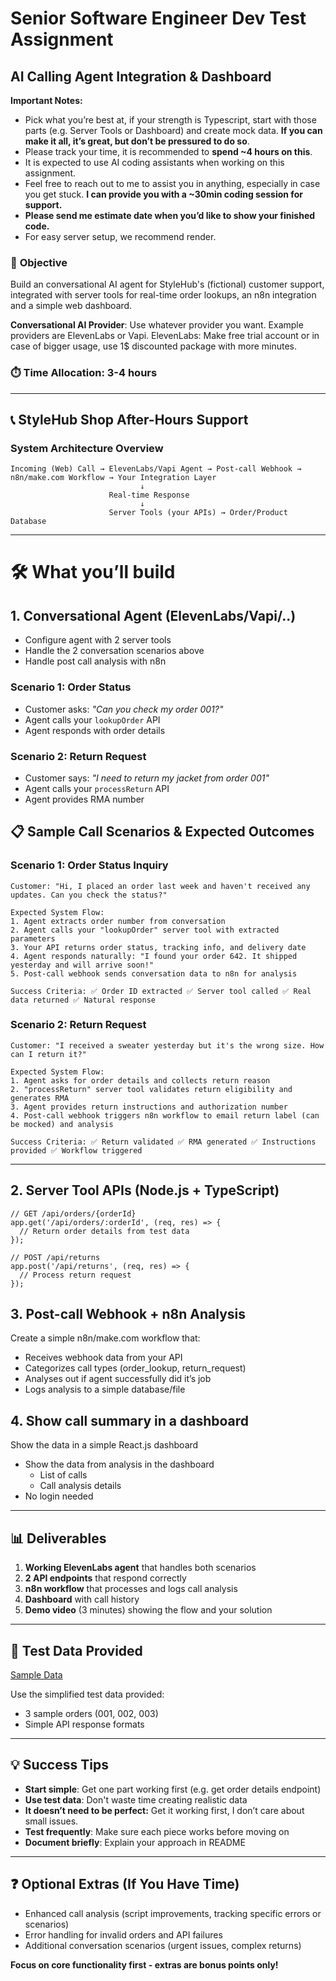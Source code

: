 # Senior Software Engineer Dev Test Assignment

## AI Calling Agent Integration & Dashboard

**Important Notes:** 

- Pick what you’re best at, if your strength is Typescript, start with those parts (e.g. Server Tools or Dashboard) and create mock data. **If you can make it all, it’s great, but don’t be pressured to do so**.
- Please track your time, it is recommended to **spend ~4 hours on this**.
- It is expected to use AI coding assistants when working on this assignment.
- Feel free to reach out to me to assist you in anything, especially in case you get stuck. **I can provide you with a ~30min coding session for support.**
- **Please send me estimate date when you’d like to show your finished code.**
- For easy server setup, we recommend render.

### 🎯 **Objective**

Build an conversational AI agent for StyleHub's (fictional) customer support, integrated with server tools for real-time order lookups, an n8n integration and a simple web dashboard.

**Conversational AI Provider**: Use whatever provider you want.
Example providers are ElevenLabs or Vapi. 
ElevenLabs: Make free trial account or in case of bigger usage, use 1$ discounted package with more minutes.

### ⏱️ **Time Allocation: 3-4 hours**

---

## 📞 **StyleHub Shop After-Hours Support**

### **System Architecture Overview**

```
Incoming (Web) Call → ElevenLabs/Vapi Agent → Post-call Webhook → n8n/make.com Workflow → Your Integration Layer
                             ↓                                              
                      Real-time Response                              
                             ↓                                              
                      Server Tools (your APIs) → Order/Product Database

```

---

# 🛠️ What you’ll build

## **1. Conversational Agent (ElevenLabs/Vapi/..)**

- Configure agent with 2 server tools
- Handle the 2 conversation scenarios above
- Handle post call analysis with n8n

### **Scenario 1: Order Status**

- Customer asks: *"Can you check my order 001?"*
- Agent calls your `lookupOrder` API
- Agent responds with order details

### **Scenario 2: Return Request**

- Customer says: *"I need to return my jacket from order 001"*
- Agent calls your `processReturn` API
- Agent provides RMA number

## **📋 Sample Call Scenarios & Expected Outcomes**

### **Scenario 1: Order Status Inquiry**

```
Customer: "Hi, I placed an order last week and haven't received any updates. Can you check the status?"

Expected System Flow:
1. Agent extracts order number from conversation
2. Agent calls your "lookupOrder" server tool with extracted parameters
3. Your API returns order status, tracking info, and delivery date
4. Agent responds naturally: "I found your order 642. It shipped yesterday and will arrive soon!"
5. Post-call webhook sends conversation data to n8n for analysis

Success Criteria: ✅ Order ID extracted ✅ Server tool called ✅ Real data returned ✅ Natural response

```

### **Scenario 2: Return Request**

```
Customer: "I received a sweater yesterday but it's the wrong size. How can I return it?"

Expected System Flow:
1. Agent asks for order details and collects return reason
2. "processReturn" server tool validates return eligibility and generates RMA
3. Agent provides return instructions and authorization number
4. Post-call webhook triggers n8n workflow to email return label (can be mocked) and analysis

Success Criteria: ✅ Return validated ✅ RMA generated ✅ Instructions provided ✅ Workflow triggered

```

---

## **2. Server Tool APIs (Node.js + TypeScript)**

```tsx
// GET /api/orders/{orderId}
app.get('/api/orders/:orderId', (req, res) => {
  // Return order details from test data
});

// POST /api/returns
app.post('/api/returns', (req, res) => {
  // Process return request
});

```

## **3. Post-call Webhook + n8n Analysis**

Create a simple n8n/make.com workflow that:

- Receives webhook data from your API
- Categorizes call types (order_lookup, return_request)
- Analyses out if agent successfully did it’s job
- Logs analysis to a simple database/file

## **4.** Show call summary in a dashboard

Show the data in a simple React.js dashboard

- Show the data from analysis in the dashboard
    - List of calls
    - Call analysis details
- No login needed

---

## 📊 **Deliverables**

1. **Working ElevenLabs agent** that handles both scenarios
2. **2 API endpoints** that respond correctly
3. **n8n workflow** that processes and logs call analysis
4. **Dashboard** with call history
5. **Demo video** (3 minutes) showing the flow and your solution

---

## 🧪 **Test Data Provided**

[Sample Data](https://www.notion.so/Sample-Data-21ff39a7995181f692c2cba5348a3086?pvs=21)

Use the simplified test data provided:

- 3 sample orders (001, 002, 003)
- Simple API response formats

---

## 💡 **Success Tips**

- **Start simple**: Get one part working first (e.g. get order details endpoint)
- **Use test data**: Don't waste time creating realistic data
- **It doesn’t need to be perfect:** Get it working first, I don’t care about small issues.
- **Test frequently**: Make sure each piece works before moving on
- **Document briefly**: Explain your approach in README

---

## ❓ **Optional Extras** (If You Have Time)

- Enhanced call analysis (script improvements, tracking specific errors or scenarios)
- Error handling for invalid orders and API failures
- Additional conversation scenarios (urgent issues, complex returns)

**Focus on core functionality first - extras are bonus points only!**